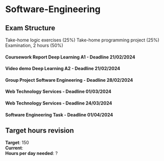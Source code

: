 # Software-Engineering

## Exam Structure 
Take-home logic exercises (25%)
Take-home programming project (25%)
Examination, 2 hours (50%)

#### Coursework Report Deep Learning A1 - Deadline 21/02/2024
#### Video demo Deep Learning A2 - Deadline 21/02/2024
#### Group Project Software Engineering - Deadline 28/02/2024
#### Web Technology Services - Deadline 01/03/2024
#### Web Technology Services - Deadline 24/03/2024
#### Software Engineering Task - Deadline 01/04/2024

## Target hours revision 
**Target**: 150 \
**Current**: \
**Hours per day needed**: ?
